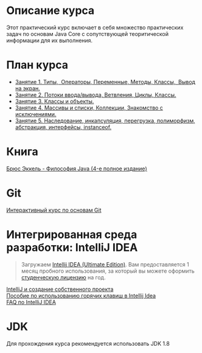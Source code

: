 Описание курса
================
Этот практический курс включает в себя множество практических задач по основам Java Core c сопутствующей теоритической информации для их выполнения. 

План курса
================
* [Занятие 1. Типы,  Операторы, Переменные, Методы, Классы,  Вывод на экран.](src/main/java/lesson01/Lesson01.md)
* [Занятие 2. Потоки ввода/вывода, Ветвления, Циклы, Классы.](src/main/java/lesson02/Lesson02.md)
* [Занятие 3. Классы и объекты.](src/main/java/lesson03/Lesson03.md)
* [Занятие 4. Массивы и списки, Коллекции, Знакомство с исключениями.](src/main/java/lesson04/Lesson04.md)
* [Занятие 5. Наследование, инкапсуляция, перегрузка, полиморфизм, абстракция, интерфейсы, instanceof.](src/main/java/lesson05/Lesson05.md)

Книга
================
[Брюс Эккель - Философия Java (4-е полное издание)](https://vk.com/doc26879026_509770285?hash=fa3da4b350f9bf50e8&dl=0dcca71095c327a139)

Git
================
[Интерактивный курс по основам Git](https://learngitbranching.js.org)

Интегрированная среда разработки: IntelliJ IDEA
================
> Загружаем [Intellij IDEA (Ultimate Edition)](https://www.jetbrains.com/idea/). Вам предоставляется 1 месяц пробного использования, за который вы можете оформить [студенческую лицензию](https://www.jetbrains.com/student/) на год.

[IntelliJ и создание собственного проекта](https://javarush.ru/quests/lectures/questsyntax.level03.lecture09)<br>
[Пособие по использованию горячих клавиш в Intellij Idea](https://devcolibri.com/горячие-клавиши-intellij-idea/)<br>
[FAQ по IntelliJ IDEA](https://javarush.ru/groups/posts/1278-faq-po-intellij-idea)<br>

JDK
================
Для прохождения курса рекомендуется использовать JDK 1.8
